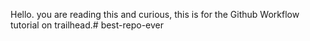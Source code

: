 Hello. you are reading this and curious, this is for the Github Workflow tutorial on trailhead.# best-repo-ever